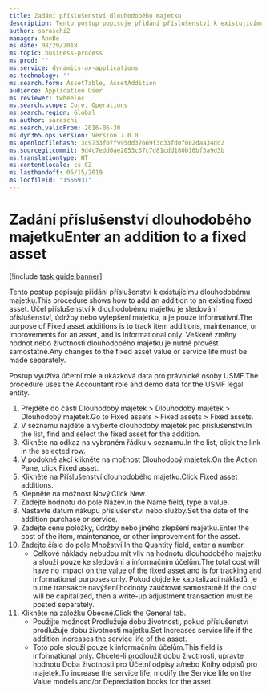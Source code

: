 ```yaml
---
title: Zadání příslušenství dlouhodobého majetku
description: Tento postup popisuje přidání příslušenství k existujícímu dlouhodobému majetku.
author: saraschi2
manager: AnnBe
ms.date: 08/29/2018
ms.topic: business-process
ms.prod: ''
ms.service: dynamics-ax-applications
ms.technology: ''
ms.search.form: AssetTable, AssetAddition
audience: Application User
ms.reviewer: twheeloc
ms.search.scope: Core, Operations
ms.search.region: Global
ms.author: saraschi
ms.search.validFrom: 2016-06-30
ms.dyn365.ops.version: Version 7.0.0
ms.openlocfilehash: 3c9733f07f995dd37669f3c33fd0f082daa34dd2
ms.sourcegitcommit: 9d4c7edd0ae2053c37c7d81cdd180b16bf3a9d3b
ms.translationtype: HT
ms.contentlocale: cs-CZ
ms.lasthandoff: 05/15/2019
ms.locfileid: "1566931"
---
```

# <a name="enter-an-addition-to-a-fixed-asset"></a><span data-ttu-id="6a0f6-103">Zadání příslušenství dlouhodobého majetku</span><span class="sxs-lookup"><span data-stu-id="6a0f6-103">Enter an addition to a fixed asset</span></span>

[!include [task guide banner](../../includes/task-guide-banner.md)]

<span data-ttu-id="6a0f6-104">Tento postup popisuje přidání příslušenství k existujícímu dlouhodobému majetku.</span><span class="sxs-lookup"><span data-stu-id="6a0f6-104">This procedure shows how to add an addition to an existing fixed asset.</span></span> <span data-ttu-id="6a0f6-105">Účel příslušenství k dlouhodobému majetku je sledování příslušenství, údržby nebo vylepšení majetku, a je pouze informativní.</span><span class="sxs-lookup"><span data-stu-id="6a0f6-105">The purpose of Fixed asset additions is to track item additions, maintenance, or improvements for an asset, and is informational only.</span></span> <span data-ttu-id="6a0f6-106">Veškeré změny hodnot nebo životnosti dlouhodobého majetku je nutné provést samostatně.</span><span class="sxs-lookup"><span data-stu-id="6a0f6-106">Any changes to the fixed asset value or service life must be made separately.</span></span>   



<span data-ttu-id="6a0f6-107">Postup využívá účetní role a ukázková data pro právnické osoby USMF.</span><span class="sxs-lookup"><span data-stu-id="6a0f6-107">The procedure uses the Accountant role and demo data for the USMF legal entity.</span></span>

1. <span data-ttu-id="6a0f6-108">Přejděte do části Dlouhodobý majetek > Dlouhodobý majetek > Dlouhodobý majetek.</span><span class="sxs-lookup"><span data-stu-id="6a0f6-108">Go to Fixed assets > Fixed assets > Fixed assets.</span></span>
2. <span data-ttu-id="6a0f6-109">V seznamu najděte a vyberte dlouhodobý majetek pro příslušenství.</span><span class="sxs-lookup"><span data-stu-id="6a0f6-109">In the list, find and select the fixed asset for the addition.</span></span>
3. <span data-ttu-id="6a0f6-110">Klikněte na odkaz na vybraném řádku v seznamu.</span><span class="sxs-lookup"><span data-stu-id="6a0f6-110">In the list, click the link in the selected row.</span></span>
4. <span data-ttu-id="6a0f6-111">V podokně akcí klikněte na možnost Dlouhodobý majetek.</span><span class="sxs-lookup"><span data-stu-id="6a0f6-111">On the Action Pane, click Fixed asset.</span></span>
5. <span data-ttu-id="6a0f6-112">Klikněte na Příslušenství dlouhodobého majetku.</span><span class="sxs-lookup"><span data-stu-id="6a0f6-112">Click Fixed asset additions.</span></span>
6. <span data-ttu-id="6a0f6-113">Klepněte na možnost Nový.</span><span class="sxs-lookup"><span data-stu-id="6a0f6-113">Click New.</span></span>
7. <span data-ttu-id="6a0f6-114">Zadejte hodnotu do pole Název.</span><span class="sxs-lookup"><span data-stu-id="6a0f6-114">In the Name field, type a value.</span></span>
8. <span data-ttu-id="6a0f6-115">Nastavte datum nákupu příslušenství nebo služby.</span><span class="sxs-lookup"><span data-stu-id="6a0f6-115">Set the date of the addition purchase or service.</span></span>
9. <span data-ttu-id="6a0f6-116">Zadejte cenu položky, údržby nebo jiného zlepšení majetku.</span><span class="sxs-lookup"><span data-stu-id="6a0f6-116">Enter the cost of the item, maintenance, or other improvement for the asset.</span></span>
10. <span data-ttu-id="6a0f6-117">Zadejte číslo do pole Množství.</span><span class="sxs-lookup"><span data-stu-id="6a0f6-117">In the Quantity field, enter a number.</span></span>
    * <span data-ttu-id="6a0f6-118">Celkové náklady nebudou mít vliv na hodnotu dlouhodobého majetku a slouží pouze ke sledování a informačním účelům.</span><span class="sxs-lookup"><span data-stu-id="6a0f6-118">The total cost will have no impact on the value of the fixed asset and is for tracking and informational purposes only.</span></span> <span data-ttu-id="6a0f6-119">Pokud dojde ke kapitalizaci nákladů, je nutné transakce navýšení hodnoty zaúčtovat samostatně.</span><span class="sxs-lookup"><span data-stu-id="6a0f6-119">If the cost will be capitalized, then a write-up adjustment transaction must be posted separately.</span></span>  
11. <span data-ttu-id="6a0f6-120">Klikněte na záložku Obecné.</span><span class="sxs-lookup"><span data-stu-id="6a0f6-120">Click the General tab.</span></span>
    * <span data-ttu-id="6a0f6-121">Použijte možnost Prodlužuje dobu životnosti, pokud příslušenství prodlužuje dobu životnosti majetku.</span><span class="sxs-lookup"><span data-stu-id="6a0f6-121">Set Increases service life if the addition increases the service life of the asset.</span></span>  
    * <span data-ttu-id="6a0f6-122">Toto pole slouží pouze k informačním účelům.</span><span class="sxs-lookup"><span data-stu-id="6a0f6-122">This field is informational only.</span></span> <span data-ttu-id="6a0f6-123">Chcete-li prodloužit dobu životnosti, upravte hodnotu Doba životnosti pro Účetní odpisy a/nebo Knihy odpisů pro majetek.</span><span class="sxs-lookup"><span data-stu-id="6a0f6-123">To increase the service life, modify the Service life on the Value models and/or Depreciation books for the asset.</span></span>  

